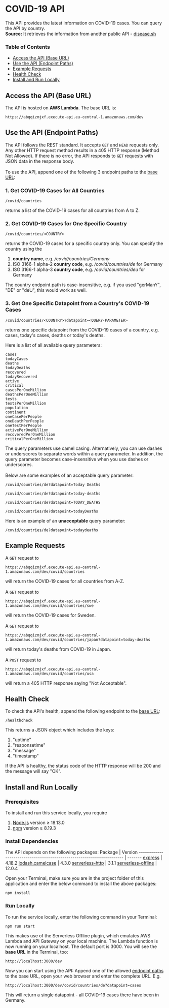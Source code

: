 # COVID-19 API
This API provides the latest information on COVID-19 cases. You can query the API by country. 
\
__Source:__ It retrieves the information from another public API - [disease.sh](https://disease.sh/)

### Table of Contents
* [Access the API (Base URL)](#access) 
* [Use the API (Endpoint Paths)](#usage)
* [Example Requests](#examples)
* [Health Check](#healthcheck)
* [Install and Run Locally](#local)


<a name="access"></a>
## Access the API (Base URL)
The API is hosted on __AWS Lambda__. The base URL is:

```
https://abqqizmjxf.execute-api.eu-central-1.amazonaws.com/dev
```


<a name="usage"></a>
## Use the API (Endpoint Paths)
The API follows the REST standard. It accepts `GET` and `HEAD` requests only. Any other HTTP request method results in a 405 HTTP response (Method Not Allowed). If there is no error, the API responds to `GET` requests with JSON data in the response body.
\
\
To use the API, append one of the following 3 endpoint paths to the [base URL](#access):

### 1. Get COVID-19 Cases for All Countries
```
/covid/countries
```

returns a list of the COVID-19 cases for all countries from A to Z.


### 2. Get COVID-19 Cases for One Specific Country
```
/covid/countries/<COUNTRY>
```

returns the COVID-19 cases for a specific country only. You can specify the country using the

1. __country name__, e.g. _/covid/countries/Germany_
2. ISO 3166-1 alpha-2 __country code__, e.g. _/covid/countries/de_ for Germany
2. ISO 3166-1 alpha-3 __country code__, e.g. _/covid/countries/deu_ for Germany

The country endpoint path is case-insensitive, e.g. if you used "gerManY", "DE" or "deU", this would work as well.


### 3. Get One Specific Datapoint from a Country's COVID-19 Cases
```
/covid/countries/<COUNTRY>?datapoint=<QUERY-PARAMETER>
```

returns one specific datapoint from the COVID-19 cases of a country, e.g. cases, today's cases, deaths or today's deaths.

Here is a list of all available query parameters:
```
cases
todayCases
deaths
todayDeaths
recovered
todayRecovered
active
critical
casesPerOneMillion
deathsPerOneMillion
tests
testsPerOneMillion
population
continent
oneCasePerPeople
oneDeathPerPeople
oneTestPerPeople
activePerOneMillion
recoveredPerOneMillion
criticalPerOneMillion
```

The query parameters use camel casing. Alternatively, you can use dashes or underscores to separate words within a query parameter. In addition, the query parameter becomes case-insensitive when you use dashes or underscores. 
\
\
Below are some examples of an acceptable query parameter:
```
/covid/countries/de?datapoint=Today Deaths

/covid/countries/de?datapoint=today-deaths

/covid/countries/de?datapoint=TODAY_DEATHS

/covid/countries/de?datapoint=todayDeaths
```

Here is an example of an __unacceptable__ query parameter:
```
/covid/countries/de?datapoint=todaydeaths
```


<a name="examples"></a>
## Example Requests
A `GET` request to 
```
https://abqqizmjxf.execute-api.eu-central-1.amazonaws.com/dev/covid/countries
```
will return the COVID-19 cases for all countries from A-Z.
\
\
A `GET` request to 
```
https://abqqizmjxf.execute-api.eu-central-1.amazonaws.com/dev/covid/countries/swe
```
will return the COVID-19 cases for Sweden.
\
\
A `GET` request to 
```
https://abqqizmjxf.execute-api.eu-central-1.amazonaws.com/dev/covid/countries/japan?datapoint=today-deaths
```
will return today's deaths from COVID-19 in Japan.
\
\
A `POST` request to 
```
https://abqqizmjxf.execute-api.eu-central-1.amazonaws.com/dev/covid/countries/usa
```
will return a 405 HTTP response saying "Not Acceptable".


<a name="healthcheck"></a>
## Health Check
To check the API's health, append the following endpoint to the [base URL](#access):

```
/healthcheck
```

This returns a JSON object which includes the keys:
1. "uptime"
2. "responsetime"
3. "message" 
4. "timestamp"

If the API is healthy, the status code of the HTTP response will be 200 and the message will say "OK". 


<a name="local"></a>
## Install and Run Locally

### Prerequisites
To install and run this service locally, you require
1. [Node.js](https://nodejs.org/en/) version ≥ 18.13.0
2. [npm](https://docs.npmjs.com/downloading-and-installing-node-js-and-npm) version ≥ 8.19.3


### Install Dependencies
The API depends on the following packages:
Package                                                                | Version
---------------------------------------------------------------------- | -------
[express](https://www.npmjs.com/package/express)                       | 4.18.2
[lodash.camelcase](https://www.npmjs.com/package/lodash.camelcase)     | 4.3.0
[serverless-http](https://www.npmjs.com/package/serverless-http)       | 3.1.1
[serverless-offline](https://www.npmjs.com/package/serverless-offline) | 12.0.4


Open your Terminal, make sure you are in the project folder of this application and enter the below command to install the above packages:
```
npm install
````


### Run Locally
To run the service locally, enter the following command in your Terminal:
```
npm run start
````

This makes use of the Serverless Offline plugin, which emulates AWS Lambda and API Gateway on your local machine. The Lambda function is now running on your localhost. The default port is 3000. You will see the __base URL__ in the Terminal, too:
```
http://localhost:3000/dev
````

Now you can start using the API: Append one of the allowed [endpoint paths](#usage) to the base URL, open your web browser and enter the complete URL. E.g.
```
http://localhost:3000/dev/covid/countries/de?datapoint=cases
````
This will return a single datapoint - all COVID-19 cases there have been in Germany.














